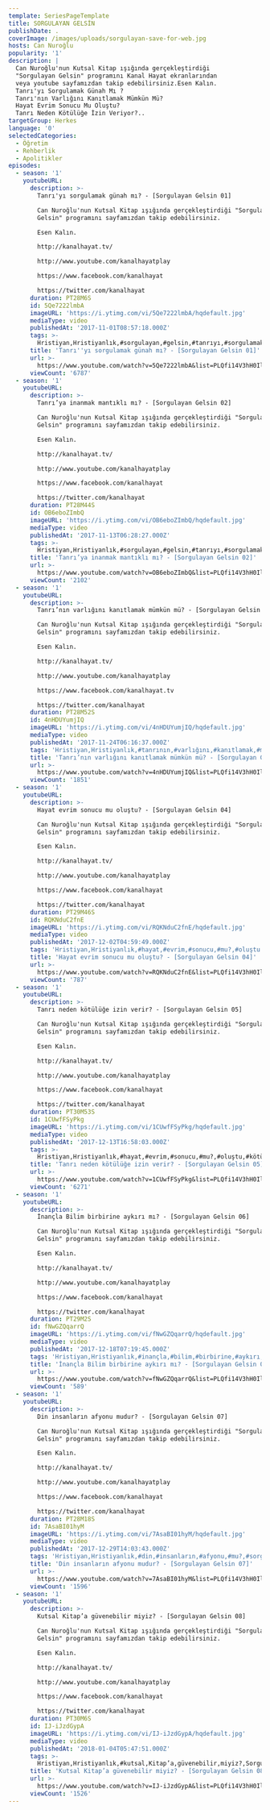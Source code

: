 ```yaml
---
template: SeriesPageTemplate
title: SORGULAYAN GELSİN
publishDate: .
coverImage: /images/uploads/sorgulayan-save-for-web.jpg
hosts: Can Nuroğlu
popularity: '1'
description: |
  Can Nuroğlu'nun Kutsal Kitap ışığında gerçekleştirdiği 
  "Sorgulayan Gelsin" programını Kanal Hayat ekranlarından 
  veya youtube sayfamızdan takip edebilirsiniz.Esen Kalın.
  Tanrı'yı Sorgulamak Günah Mı ?
  Tanrı'nın Varlığını Kanıtlamak Mümkün Mü?
  Hayat Evrim Sonucu Mu Oluştu?
  Tanrı Neden Kötülüğe İzin Veriyor?..
targetGroup: Herkes
language: '0'
selectedCategories:
  - Öğretim
  - Rehberlik
  - Apolitikler
episodes:
  - season: '1'
    youtubeURL:
      description: >-
        Tanrı'yı sorgulamak günah mı? - [Sorgulayan Gelsin 01]

        Can Nuroğlu'nun Kutsal Kitap ışığında gerçekleştirdiği "Sorgulayan
        Gelsin" programını sayfamızdan takip edebilirsiniz. 

        Esen Kalın.

        http://kanalhayat.tv/

        http://www.youtube.com/kanalhayatplay

        https://www.facebook.com/kanalhayat

        https://twitter.com/kanalhayat
      duration: PT28M6S
      id: 5Qe7222lmbA
      imageURL: 'https://i.ytimg.com/vi/5Qe7222lmbA/hqdefault.jpg'
      mediaType: video
      publishedAt: '2017-11-01T08:57:18.000Z'
      tags: >-
        Hristiyan,Hristiyanlık,#sorgulayan,#gelsin,#tanrıyı,#sorgulamak,#günah,#mı?
      title: 'Tanrı''yı sorgulamak günah mı? - [Sorgulayan Gelsin 01]'
      url: >-
        https://www.youtube.com/watch?v=5Qe7222lmbA&list=PLQfi14V3hH0IlRTzN5wdxV8nAKdKZBki6&index=2&t=0s
      viewCount: '6787'
  - season: '1'
    youtubeURL:
      description: >-
        Tanrı’ya inanmak mantıklı mı? - [Sorgulayan Gelsin 02]

        Can Nuroğlu'nun Kutsal Kitap ışığında gerçekleştirdiği "Sorgulayan
        Gelsin" programını sayfamızdan takip edebilirsiniz. 

        Esen Kalın.

        http://kanalhayat.tv/

        http://www.youtube.com/kanalhayatplay

        https://www.facebook.com/kanalhayat

        https://twitter.com/kanalhayat
      duration: PT28M44S
      id: OB6eboZImbQ
      imageURL: 'https://i.ytimg.com/vi/OB6eboZImbQ/hqdefault.jpg'
      mediaType: video
      publishedAt: '2017-11-13T06:28:27.000Z'
      tags: >-
        Hristiyan,Hristiyanlık,#sorgulayan,#gelsin,#tanrıyı,#sorgulamak,#günah,#mı?,#tanrıya,#inanmak,#mantık
      title: 'Tanrı’ya inanmak mantıklı mı? - [Sorgulayan Gelsin 02]'
      url: >-
        https://www.youtube.com/watch?v=OB6eboZImbQ&list=PLQfi14V3hH0IlRTzN5wdxV8nAKdKZBki6&index=3&t=0s
      viewCount: '2102'
  - season: '1'
    youtubeURL:
      description: >-
        Tanrı’nın varlığını kanıtlamak mümkün mü? - [Sorgulayan Gelsin 03]

        Can Nuroğlu'nun Kutsal Kitap ışığında gerçekleştirdiği "Sorgulayan
        Gelsin" programını sayfamızdan takip edebilirsiniz. 

        Esen Kalın.

        http://kanalhayat.tv/

        http://www.youtube.com/kanalhayatplay

        https://www.facebook.com/kanalhayat.tv

        https://twitter.com/kanalhayat
      duration: PT28M52S
      id: 4nHDUYumjIQ
      imageURL: 'https://i.ytimg.com/vi/4nHDUYumjIQ/hqdefault.jpg'
      mediaType: video
      publishedAt: '2017-11-24T06:16:37.000Z'
      tags: 'Hristiyan,Hristiyanlık,#tanrının,#varlığını,#kanıtlamak,#mümkün,#mü'
      title: 'Tanrı’nın varlığını kanıtlamak mümkün mü? - [Sorgulayan Gelsin 03]'
      url: >-
        https://www.youtube.com/watch?v=4nHDUYumjIQ&list=PLQfi14V3hH0IlRTzN5wdxV8nAKdKZBki6&index=4&t=0s
      viewCount: '1851'
  - season: '1'
    youtubeURL:
      description: >-
        Hayat evrim sonucu mu oluştu? - [Sorgulayan Gelsin 04]

        Can Nuroğlu'nun Kutsal Kitap ışığında gerçekleştirdiği "Sorgulayan
        Gelsin" programını sayfamızdan takip edebilirsiniz. 

        Esen Kalın.

        http://kanalhayat.tv/

        http://www.youtube.com/kanalhayatplay

        https://www.facebook.com/kanalhayat

        https://twitter.com/kanalhayat
      duration: PT29M46S
      id: RQKNduC2fnE
      imageURL: 'https://i.ytimg.com/vi/RQKNduC2fnE/hqdefault.jpg'
      mediaType: video
      publishedAt: '2017-12-02T04:59:49.000Z'
      tags: 'Hristiyan,Hristiyanlık,#hayat,#evrim,#sonucu,#mu?,#oluştu'
      title: 'Hayat evrim sonucu mu oluştu? - [Sorgulayan Gelsin 04]'
      url: >-
        https://www.youtube.com/watch?v=RQKNduC2fnE&list=PLQfi14V3hH0IlRTzN5wdxV8nAKdKZBki6&index=5&t=0s
      viewCount: '787'
  - season: '1'
    youtubeURL:
      description: >-
        Tanrı neden kötülüğe izin verir? - [Sorgulayan Gelsin 05]

        Can Nuroğlu'nun Kutsal Kitap ışığında gerçekleştirdiği "Sorgulayan
        Gelsin" programını sayfamızdan takip edebilirsiniz. 

        Esen Kalın.

        http://kanalhayat.tv/

        http://www.youtube.com/kanalhayatplay

        https://www.facebook.com/kanalhayat

        https://twitter.com/kanalhayat
      duration: PT30M53S
      id: 1CUwfFSyPkg
      imageURL: 'https://i.ytimg.com/vi/1CUwfFSyPkg/hqdefault.jpg'
      mediaType: video
      publishedAt: '2017-12-13T16:58:03.000Z'
      tags: >-
        Hristiyan,Hristiyanlık,#hayat,#evrim,#sonucu,#mu?,#oluştu,#kötülüğe,#neden,#izin,#verir?
      title: 'Tanrı neden kötülüğe izin verir? - [Sorgulayan Gelsin 05]'
      url: >-
        https://www.youtube.com/watch?v=1CUwfFSyPkg&list=PLQfi14V3hH0IlRTzN5wdxV8nAKdKZBki6&index=6&t=0s
      viewCount: '6271'
  - season: '1'
    youtubeURL:
      description: >-
        İnançla Bilim birbirine aykırı mı? - [Sorgulayan Gelsin 06]

        Can Nuroğlu'nun Kutsal Kitap ışığında gerçekleştirdiği "Sorgulayan
        Gelsin" programını sayfamızdan takip edebilirsiniz. 

        Esen Kalın.

        http://kanalhayat.tv/

        http://www.youtube.com/kanalhayatplay

        https://www.facebook.com/kanalhayat

        https://twitter.com/kanalhayat
      duration: PT29M2S
      id: fNwGZQqarrQ
      imageURL: 'https://i.ytimg.com/vi/fNwGZQqarrQ/hqdefault.jpg'
      mediaType: video
      publishedAt: '2017-12-18T07:19:45.000Z'
      tags: 'Hristiyan,Hristiyanlık,#inançla,#bilim,#birbirine,#aykırı,#mı?'
      title: 'İnançla Bilim birbirine aykırı mı? - [Sorgulayan Gelsin 06]'
      url: >-
        https://www.youtube.com/watch?v=fNwGZQqarrQ&list=PLQfi14V3hH0IlRTzN5wdxV8nAKdKZBki6&index=7&t=0s
      viewCount: '589'
  - season: '1'
    youtubeURL:
      description: >-
        Din insanların afyonu mudur? - [Sorgulayan Gelsin 07]

        Can Nuroğlu'nun Kutsal Kitap ışığında gerçekleştirdiği "Sorgulayan
        Gelsin" programını sayfamızdan takip edebilirsiniz. 

        Esen Kalın.

        http://kanalhayat.tv/

        http://www.youtube.com/kanalhayatplay

        https://www.facebook.com/kanalhayat

        https://twitter.com/kanalhayat
      duration: PT28M18S
      id: 7AsaBI01hyM
      imageURL: 'https://i.ytimg.com/vi/7AsaBI01hyM/hqdefault.jpg'
      mediaType: video
      publishedAt: '2017-12-29T14:03:43.000Z'
      tags: 'Hristiyan,Hristiyanlık,#din,#insanların,#afyonu,#mu?,#sorgulayan,#gelsin'
      title: 'Din insanların afyonu mudur? - [Sorgulayan Gelsin 07]'
      url: >-
        https://www.youtube.com/watch?v=7AsaBI01hyM&list=PLQfi14V3hH0IlRTzN5wdxV8nAKdKZBki6&index=8&t=0s
      viewCount: '1596'
  - season: '1'
    youtubeURL:
      description: >-
        Kutsal Kitap’a güvenebilir miyiz? - [Sorgulayan Gelsin 08]

        Can Nuroğlu'nun Kutsal Kitap ışığında gerçekleştirdiği "Sorgulayan
        Gelsin" programını sayfamızdan takip edebilirsiniz. 

        Esen Kalın.

        http://kanalhayat.tv/

        http://www.youtube.com/kanalhayatplay

        https://www.facebook.com/kanalhayat

        https://twitter.com/kanalhayat
      duration: PT30M6S
      id: IJ-iJzdGypA
      imageURL: 'https://i.ytimg.com/vi/IJ-iJzdGypA/hqdefault.jpg'
      mediaType: video
      publishedAt: '2018-01-04T05:47:51.000Z'
      tags: >-
        Hristiyan,Hristiyanlık,#kutsal,Kitap’a,güvenebilir,miyiz?,Sorgulayan,Gelsin
      title: 'Kutsal Kitap’a güvenebilir miyiz? - [Sorgulayan Gelsin 08]'
      url: >-
        https://www.youtube.com/watch?v=IJ-iJzdGypA&list=PLQfi14V3hH0IlRTzN5wdxV8nAKdKZBki6&index=9&t=0s
      viewCount: '1526'
---
```



